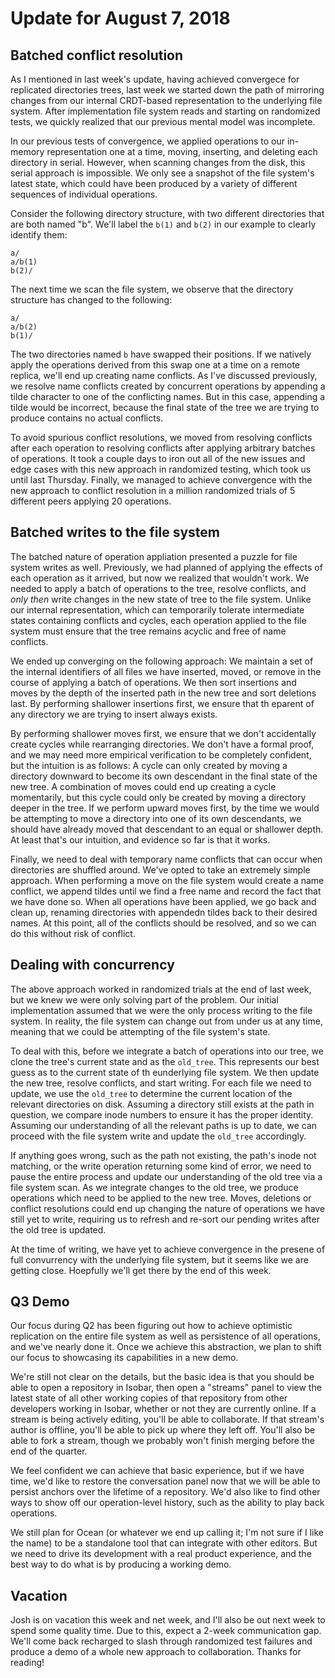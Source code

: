 # Update for August 7, 2018

## Batched conflict resolution

As I mentioned in last week's update, having achieved convergece for replicated directories trees, last week we started down the path of mirroring changes from our internal CRDT-based representation to the underlying file system. After implementation file system reads and starting on randomized tests, we quickly realized that our previous mental model was incomplete.

In our previous tests of convergence, we applied operations to our in-memory representation one at a time, moving, inserting, and deleting each directory in serial. However, when scanning changes from the disk, this serial approach is impossible. We only see a snapshot of the file system's latest state, which could have been produced by a variety of different sequences of individual operations.

Consider the following directory structure, with two different directories that are both named "b". We'll label the `b(1)` and `b(2)` in our example to clearly identify them:

```
a/
a/b(1)
b(2)/
```

The next time we scan the file system, we observe that the directory structure has changed to the following:

```
a/
a/b(2)
b(1)/
```

The two directories named `b` have swapped their positions. If we natively apply the operations derived from this swap one at a time on a remote replica, we'll end up creating name conflicts. As I've discussed previously, we resolve name conflicts created by concurrent operations by appending a tilde character to one of the conflicting names. But in this case, appending a tilde would be incorrect, because the final state of the tree we are trying to produce contains no actual conflicts.

To avoid spurious conflict resolutions, we moved from resolving conflicts after each operation to resolving conflicts after applying arbitrary batches of operations. It took a couple days to iron out all of the new issues and edge cases with this new approach in randomized testing, which took us until last Thursday. Finally, we managed to achieve convergence with the new approach to conflict resolution in a million randomized trials of 5 different peers applying 20 operations.

## Batched writes to the file system

The batched nature of operation appliation presented a puzzle for file system writes as well. Previously, we had planned of applying the effects of each operation as it arrived, but now we realized that wouldn't work. We needed to apply a batch of operations to the tree, resolve conflicts, and *only then* write changes in the new state of tree to the file system. Unlike our internal representation, which can temporarily tolerate intermediate states containing conflicts and cycles, each operation applied to the file system must ensure that the tree remains acyclic and free of name conflicts.

We ended up converging on the following approach: We maintain a set of the internal identifiers of all files we have inserted, moved, or remove in the course of applying a batch of operations. We then sort insertions and moves by the depth of the inserted path in the new tree and sort deletions last. By performing shallower insertions first, we ensure that th eparent of any directory we are trying to insert always exists.

By performing shallower moves first, we ensure that we don't accidentally create cycles while rearranging directories. We don't have a formal proof, and we may need more empirical verification to be completely confident, but the intuition is as follows: A cycle can only created by moving a directory downward to become its own descendant in the final state of the new tree. A combination of moves could end up creating a cycle momentarily, but this cycle could only be created by moving a directory deeper in the tree. If we perform upward moves first, by the time we would be attempting to move a directory into one of its own descendants, we should have already moved that descendant to an equal or shallower depth. At least that's our intuition, and evidence so far is that it works.

Finally, we need to deal with temporary name conflicts that can occur when directories are shuffled around. We've opted to take an extremely simple approach. When performing a move on the file system would create a name conflict, we append tildes until we find a free name and record the fact that we have done so. When all operations have been applied, we go back and clean up, renaming directories with appendedn tildes back to their desired names. At this point, all of the conflicts should be resolved, and so we can do this without risk of conflict.

## Dealing with concurrency

The above approach worked in randomized trials at the end of last week, but we knew we were only solving part of the problem. Our initial implementation assumed that we were the only process writing to the file system. In reality, the file system can change out from under us at any time, meaning that we could be attempting of the file system's state.

To deal with this, before we integrate a batch of operations into our tree, we clone the tree's current state and as the `old_tree`. This represents our best guess as to the current state of th eunderlying file system. We then update the new tree, resolve conflicts, and start writing. For each file we need to update, we use the `old_tree` to determine the current location of the relevant directories on disk. Assuming a directory still exists at the path in question, we compare inode numbers to ensure it has the proper identity. Assuming our understanding of all the relevant paths is up to date, we can proceed with the file system write and update the `old_tree` accordingly.

If anything goes wrong, such as the path not existing, the path's inode not matching, or the write operation returning some kind of error, we need to pause the entire process and update our understanding of the old tree via a file system scan. As we integrate changes to the old tree, we produce operations which need to be applied to the new tree. Moves, deletions or conflict resolutions could end up changing the nature of operations we have still yet to write, requiring us to refresh and re-sort our pending writes after the old tree is updated.

At the time of writing, we have yet to achieve convergence in the presene of full convurrency with the underlying file system, but it seems like we are getting close. Hoepfully we'll get there by the end of this week.

## Q3 Demo

Our focus during Q2 has been figuring out how to achieve optimistic replication on the entire file system as well as persistence of all operations, and we've nearly done it. Once we achieve this abstraction, we plan to shift our focus to showcasing its capabilities in a new demo.

We're still not clear on the details, but the basic idea is that you should be able to open a repository in Isobar, then open a "streams" panel to view the latest state of all other working copies of that repository from other developers working in Isobar, whether or not they are currently online. If a stream is being actively editing, you'll be able to collaborate. If that stream's author is offline, you'll be able to pick up where they left off. You'll also be able to fork a stream, though we probably won't finish merging before the end of the quarter.

We feel confident we can achieve that basic experience, but if we have time, we'd like to restore the conversation panel now that we will be able to persist anchors over the lifetime of a repository. We'd also like to find other ways to show off our operation-level history, such as the ability to play back operations.

We still plan for Ocean (or whatever we end up calling it; I'm not sure if I like the name) to be a standalone tool that can integrate with other editors. But we need to drive its development with a real product experience, and the best way to do what is by producing a working demo.

## Vacation

Josh is on vacation this week and net week, and I'll also be out next week to spend some quality time. Due to this, expect a 2-week communication gap. We'll come back recharged to slash through randomized test failures and produce a demo of a whole new approach to collaboration. Thanks for reading!
